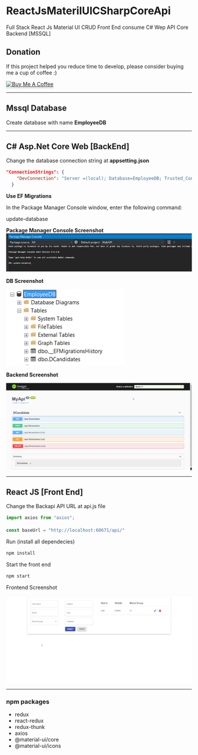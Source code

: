 # ReactJsMaterilUICSharpCoreApi
Full Stack React Js Material UI CRUD Front End consume C# Wep API Core Backend [MSSQL]

## Donation

If this project helped you reduce time to develop, please consider buying me a cup of coffee :)

<a href="https://www.buymeacoffee.com/ongyishen" 
target="_blank">
<img src="https://www.buymeacoffee.com/assets/img/custom_images/orange_img.png" 
alt="Buy Me A Coffee" style="height: 41px !important;width: 174px !important;box-shadow: 0px 3px 2px 0px rgba(190, 190, 190, 0.5) !important;-webkit-box-shadow: 0px 3px 2px 0px rgba(190, 190, 190, 0.5) !important;" ></a>

------

## Mssql Database

Create database with name **EmployeeDB**

------

## C# Asp.Net Core Web [BackEnd]

Change the database connection string at **appsetting.json**

```json
"ConnectionStrings": {
    "DevConnection": "Server =(local); Database=EmployeeDB; Trusted_Connection=True; MultipleActiveResultSets=True;"
  }
```

**Use EF Migrations**

In the Package Manager Console window, enter the following command:

update-database

**Package Manager Console Screenshot**
<img src="https://github.com/ongyishen/ReactJsMaterilUICSharpCoreApi/blob/main/SampleEF.PNG?raw=true" />

**DB Screenshot**

<img src="https://github.com/ongyishen/ReactJsMaterilUICSharpCoreApi/blob/main/SampleDB.PNG?raw=true" />

**Backend Screenshot**

<img src="https://github.com/ongyishen/ReactJsMaterilUICSharpCoreApi/blob/main/SampleBackend.gif?raw=true" />

------
## React JS [Front End]

Change the Backapi API URL at api.js file

```javascript
import axios from "axios";

const baseUrl = "http://localhost:60671/api/"
```

Run (install all dependecies)

```bash
npm install
```

Start the front end

```bash
npm start
```

Frontend Screenshot

<img src="https://github.com/ongyishen/ReactJsMaterilUICSharpCoreApi/blob/main/Sample.gif?raw=true" />


------
### npm packages

- redux
- react-redux
- redux-thunk
- axios
- @material-ui/core
- @material-ui/icons
